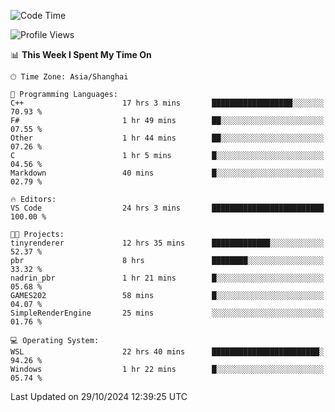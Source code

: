 <!--START_SECTION:waka-->
![Code Time](http://img.shields.io/badge/Code%20Time-2%2C086%20hrs%2028%20mins-blue)

![Profile Views](http://img.shields.io/badge/Profile%20Views-0-blue)

📊 **This Week I Spent My Time On** 

```text
🕑︎ Time Zone: Asia/Shanghai

💬 Programming Languages: 
C++                      17 hrs 3 mins       ██████████████████░░░░░░░   70.93 % 
F#                       1 hr 49 mins        ██░░░░░░░░░░░░░░░░░░░░░░░   07.55 % 
Other                    1 hr 44 mins        ██░░░░░░░░░░░░░░░░░░░░░░░   07.26 % 
C                        1 hr 5 mins         █░░░░░░░░░░░░░░░░░░░░░░░░   04.56 % 
Markdown                 40 mins             █░░░░░░░░░░░░░░░░░░░░░░░░   02.79 % 

🔥 Editors: 
VS Code                  24 hrs 3 mins       █████████████████████████   100.00 % 

🐱‍💻 Projects: 
tinyrenderer             12 hrs 35 mins      █████████████░░░░░░░░░░░░   52.37 % 
pbr                      8 hrs               ████████░░░░░░░░░░░░░░░░░   33.32 % 
nadrin_pbr               1 hr 21 mins        █░░░░░░░░░░░░░░░░░░░░░░░░   05.68 % 
GAMES202                 58 mins             █░░░░░░░░░░░░░░░░░░░░░░░░   04.07 % 
SimpleRenderEngine       25 mins             ░░░░░░░░░░░░░░░░░░░░░░░░░   01.76 % 

💻 Operating System: 
WSL                      22 hrs 40 mins      ████████████████████████░   94.26 % 
Windows                  1 hr 22 mins        █░░░░░░░░░░░░░░░░░░░░░░░░   05.74 % 
```


 Last Updated on 29/10/2024 12:39:25 UTC
<!--END_SECTION:waka-->